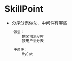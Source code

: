 # SkillPoint

* 分库分表做法、中间件有哪些
```java
    做法：
        按区域划分库
        按用户划分表
    
    中间件：
        MyCat

```